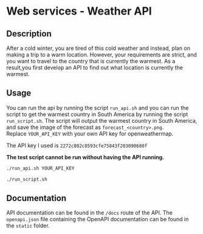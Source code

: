 # Web services - Weather API

## Description

After a cold winter, you are tired of this cold weather and instead, plan on making a
trip to a warm location. However, your requirements are strict, and you want to travel
to
the country that is currently the warmest. As a result,you first develop an API to find
out what location is currently the warmest.

## Usage

You can run the api by running the script `run_api.sh` and you
can run the script to get the warmest country in South America by running the
script `run_script.sh`. The script will output the warmest country in South America,
and save the image of the forecast as `forecast_<country>.png`.  
Replace `YOUR_API_KEY` with your own API key for openweathermap.

The API key I used is `2272c802c8593cfe75843f203090680f`

**The test script cannot be run without having the API running.**

```bash
./run_api.sh YOUR_API_KEY
```

```bash
./run_script.sh
```

## Documentation

API documentation can be found in the `/docs` route of the API.
The `openapi.json` file containing the OpenAPI documentation can be found in the
`static` folder.
